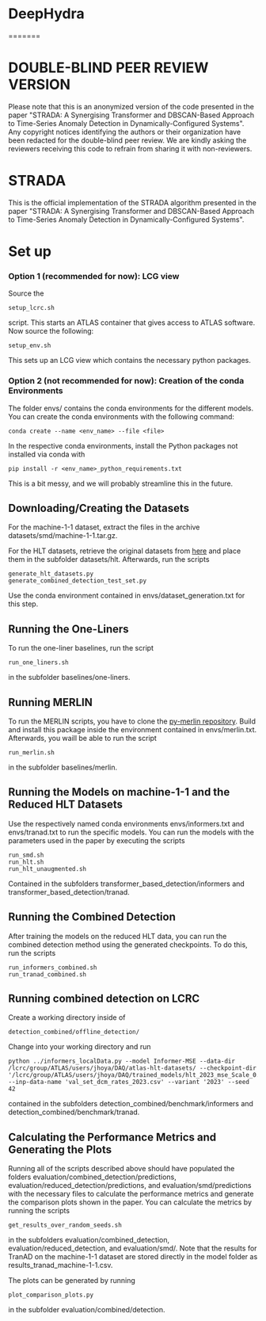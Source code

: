 # DeepHydra
=======

# DOUBLE-BLIND PEER REVIEW VERSION
Please note that this is an anonymized version of the code presented in the paper "STRADA: A Synergising Transformer and DBSCAN-Based Approach to Time-Series Anomaly Detection in Dynamically-Configured Systems".
Any copyright notices identifying the authors or their organization have been redacted for the double-blind peer review.
We are kindly asking the reviewers receiving this code to refrain from sharing it with non-reviewers.

# STRADA
This is the official implementation of the STRADA algorithm presented in the paper "STRADA: A Synergising Transformer and DBSCAN-Based Approach to Time-Series Anomaly Detection in Dynamically-Configured Systems".

# Set up

### Option 1 (recommended for now): LCG view
Source the 
```
setup_lcrc.sh
```
script. This starts an ATLAS container that gives access to ATLAS
software. 
Now source the following:
```
setup_env.sh
```
This sets up an LCG view which contains the necessary
python packages.

### Option 2 (not recommended for now): Creation of the conda Environments
The folder envs/ contains the conda environments for the different models.
You can create the conda environments with the following command:  

```
conda create --name <env_name> --file <file>  
```
In the respective conda environments, install the Python packages not installed via conda with  

```
pip install -r <env_name>_python_requirements.txt  
```
This is a bit messy, and we will probably streamline this in the future.

## Downloading/Creating the Datasets
For the machine-1-1 dataset, extract the files in the archive datasets/smd/machine-1-1.tar.gz.

For the HLT datasets, retrieve the original datasets from [here](https://zenodo.org/record/7908064) and place them in the subfolder datasets/hlt.
Afterwards, run the scripts  

```
generate_hlt_datasets.py  
generate_combined_detection_test_set.py  
```
Use the conda environment contained in envs/dataset_generation.txt for this step.


## Running the One-Liners
To run the one-liner baselines, run the script  

```
run_one_liners.sh  
```
in the subfolder baselines/one-liners.

## Running MERLIN
To run the MERLIN scripts, you have to clone the [py-merlin repository](https://gitlab.com/dlr-dw/py-merlin.git).
Build and install this package inside the environment contained in envs/merlin.txt.
Afterwards, you waill be able to run the script  

```
run_merlin.sh  
```

in the subfolder baselines/merlin.

## Running the Models on machine-1-1 and the Reduced HLT Datasets
Use the respectively named conda environments envs/informers.txt and envs/tranad.txt to run the specific models.
You can run the models with the parameters used in the paper by executing the scripts  

```
run_smd.sh  
run_hlt.sh  
run_hlt_unaugmented.sh  
```

Contained in the subfolders transformer_based_detection/informers and transformer_based_detection/tranad.

## Running the Combined Detection
After training the models on the reduced HLT data, you can run the combined detection method using the generated checkpoints.
To do this, run the scripts  

```
run_informers_combined.sh  
run_tranad_combined.sh  
```

## Running combined detection on LCRC

Create a working directory inside of 
```
detection_combined/offline_detection/
```

Change into your working directory and run

```
python ../informers_localData.py --model Informer-MSE --data-dir /lcrc/group/ATLAS/users/jhoya/DAQ/atlas-hlt-datasets/ --checkpoint-dir '/lcrc/group/ATLAS/users/jhoya/DAQ/trained_models/hlt_2023_mse_Scale_0.8_1.0_Scale_APP_0.8_1.0_0.01_0.05_0.05_rel_size_1.0_ratio_0.25_seed_192/' --inp-data-name 'val_set_dcm_rates_2023.csv' --variant '2023' --seed 42
```

contained in the subfolders detection_combined/benchmark/informers and detection_combined/benchmark/tranad.

## Calculating the Performance Metrics and Generating the Plots
Running all of the scripts described above should have populated the folders evaluation/combined_detection/predictions, evaluation/reduced_detection/predictions, and evaluation/smd/predictions with the necessary files to calculate the performance metrics and generate the comparison plots shown in the paper.
You can calculate the metrics by running the scripts  

```
get_results_over_random_seeds.sh  
```

in the subfolders evaluation/combined_detection, evaluation/reduced_detection, and evaluation/smd/.
Note that the results for TranAD on the machine-1-1 dataset are stored directly in the model folder as results_tranad_machine-1-1.csv.

The plots can be generated by running  

```
plot_comparison_plots.py  
```

in the subfolder evaluation/combined/detection.

